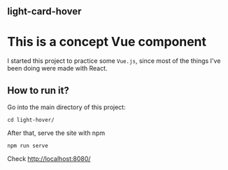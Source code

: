 ## light-card-hover

# This is a concept Vue component

I started this project to practice some `Vue.js`, since most of the things I've been doing were made with React. 


## How to run it?
Go into the main directory of this project:
```
cd light-hover/
```

After that, serve the site with npm

```
npm run serve
```

Check [http://localhost:8080/](http://localhost:8080/)


